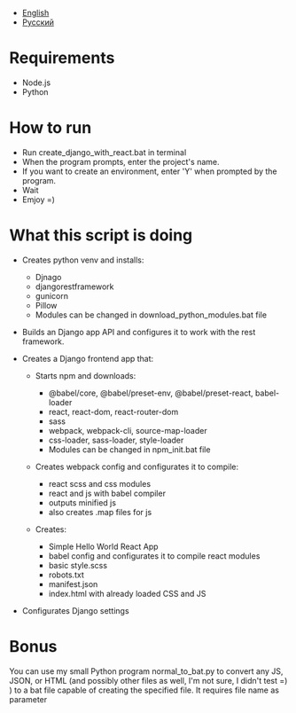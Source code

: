 * [English](README.md)
* [Русский](README-ru.md)


# Requirements
- Node.js
- Python

# How to run

- Run create_django_with_react.bat in terminal
- When the program prompts, enter the project's name.
- If you want to create an environment, enter 'Y' when prompted by the program.
- Wait
- Emjoy =)

# What this script is doing

- Creates python venv and installs:
  - Djnago
  - djangorestframework
  - gunicorn
  - Pillow
  - Modules can be changed in download_python_modules.bat file

- Builds an Django app API and configures it to work with the rest framework.

- Creates a Django frontend app that:
    - Starts npm and downloads:
        - @babel/core, @babel/preset-env, @babel/preset-react, babel-loader 
        - react, react-dom, react-router-dom 
        - sass 
        - webpack, webpack-cli, source-map-loader 
        - css-loader, sass-loader, style-loader
        - Modules can be changed in npm_init.bat file
   
    - Creates webpack config and configurates it to compile:
        - react scss and css modules
        - react and js with babel compiler
        - outputs minified js
        - also creates .map files for js
  
    - Creates:
        - Simple Hello World React App
        - babel config and configurates it to compile react modules
        - basic style.scss
        - robots.txt
        - manifest.json
        - index.html with already loaded CSS and JS
- Configurates Django settings

# Bonus
You can use my small Python program normal_to_bat.py to convert any JS, JSON, or HTML (and possibly other files as well, I'm not sure, I didn't test =) ) to a bat file capable of creating the specified file.
It requires file name as parameter